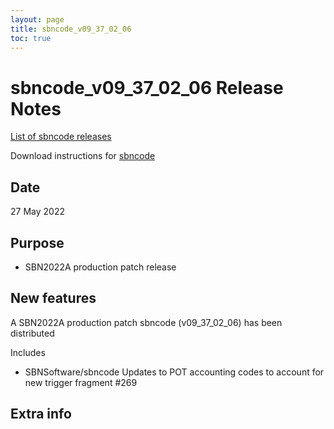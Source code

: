 ```yaml
---
layout: page
title: sbncode_v09_37_02_06
toc: true
---
```


sbncode_v09_37_02_06 Release Notes
=======================================================================================

[List of sbncode releases](https://sbnsoftware.github.io/AnalysisInfrastructure/ReleaseManagement/Releases/List_of_SBN_code_releases)

Download instructions for [sbncode]()

Date
---------------------------------------------------
27 May 2022

Purpose
---------------------------------------------------
* SBN2022A production patch release

New features
---------------------------------------------------
A SBN2022A production patch sbncode (v09_37_02_06) has been distributed

  Includes
  * SBNSoftware/sbncode Updates to POT accounting codes to account for new trigger fragment  #269


Extra info
---------------------------------------------------
